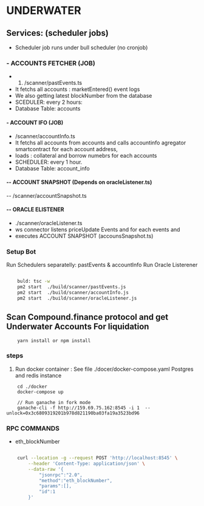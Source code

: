 # UNDERWATER

## Services: (scheduler jobs)

- Scheduler job runs under bull scheduler (no cronjob)

### - ACCOUNTS FETCHER (JOB)

- 1. /scanner/pastEvents.ts
- It fetchs all accounts : marketEntered() event logs
- We also getting latest blockNumber from the database
- SCEDULER: every 2 hours:
- Database Table: accounts

#### - ACCOUNT IFO (JOB)

- /scanner/accountInfo.ts
- It fetchs all accounts from accounts and calls accountinfo agregator smartcontract for each account address,
- loads : collateral and borrow numebrs for each accounts
- SCHEDULER: every 1 hour.
- Database Table: account_info

#### -- ACCOUNT SNAPSHOT (Depends on oracleListener.ts)

-- /scanner/accountSnapshot.ts

#### -- ORACLE ELISTENER

- ./scanner/oracleListener.ts
- ws connector listens priceUpdate Events and for each events and
- executes ACCOUNT SNAPSHOT (accounsSnapshot.ts)

### Setup Bot

Run Schedulers separatelly: pastEvents & accountInfo
Run Oracle Listerener

```bash

    buld: tsc -w
    pm2 start  ./build/scanner/pastEvents.js
    pm2 start  ./build/scanner/accountInfo.js
    pm2 start  ./build/scanner/oracleListener.js

```

## Scan Compound.finance protocol and get Underwater Accounts For liquidation

```shell
    yarn install or npm install
```

### steps

1. Run docker container : See file ./docer/docker-compose.yaml Postgres and redis instance

```shell
    cd ./docker
    docker-compose up
```

```shell
    // Run ganache in fork mode
    ganache-cli -f http://159.69.75.162:8545 -i 1  --unlock=0x3c6809319201b978d821190ba03fa19a3523bd96

```

### RPC COMMANDS

- eth_blockNumber

```bash

    curl --location -g --request POST 'http://localhost:8545' \
        --header 'Content-Type: application/json' \
        --data-raw '{
            "jsonrpc":"2.0",
            "method":"eth_blockNumber",
            "params":[],
            "id":1
        }'

```
